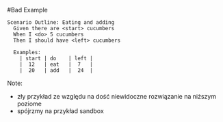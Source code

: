 #Bad Example

```gherkins
Scenario Outline: Eating and adding
  Given there are <start> cucumbers
  When I <do> 5 cucumbers
  Then I should have <left> cucumbers

  Examples:
    | start | do    | left |
    |  12   | eat   |  7   |
    |  20   | add   |  24  |
```

Note: 
* zły przykład ze względu na dość niewidoczne rozwiązanie na niższym poziome 
* spójrzmy na przykład sandbox

